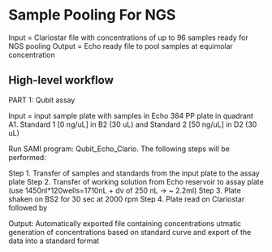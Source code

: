 # Sample Pooling For NGS

Input = Clariostar file with concentrations of up to 96 samples ready for NGS pooling 
Output = Echo ready file to pool samples at equimolar concentration 

## High-level workflow 

PART 1: Qubit assay

Input = input sample plate with samples in Echo 384 PP plate in quadrant A1. Standard 1 [0 ng/uL] in B2 (30 uL) and Standard 2 [50 ng/uL] in D2 (30 uL)

Run SAMI program: Qubit_Echo_Clario. The following steps will be performed: 

Step 1. Transfer of samples and standards from the input plate to the assay plate 
Step 2. Transfer of working solution from Echo reservoir to assay plate (use 1450nl*120wells=1710nL + dv of 250 nL -> ~ 2.2ml)
Step 3. Plate shaken on BS2 for 30 sec at 2000 rpm
Step 4. Plate read on Clariostar followed by 

Output: Automatically exported file containing concentrations utmatic generation of concentrations based on standard curve and export of the data into a standard format 









